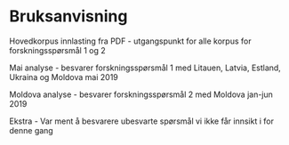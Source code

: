 # Bruksanvisning

Hovedkorpus innlasting fra PDF - utgangspunkt for alle korpus for forskningsspørsmål 1 og 2     

Mai analyse - besvarer forskningsspørsmål 1 med Litauen, Latvia, Estland, Ukraina og Moldova mai 2019   

Moldova analyse - besvarer forskningsspørsmål 2 med Moldova jan-jun 2019    

Ekstra - Var ment å besvarere ubesvarte spørsmål vi ikke får innsikt i for denne gang     

